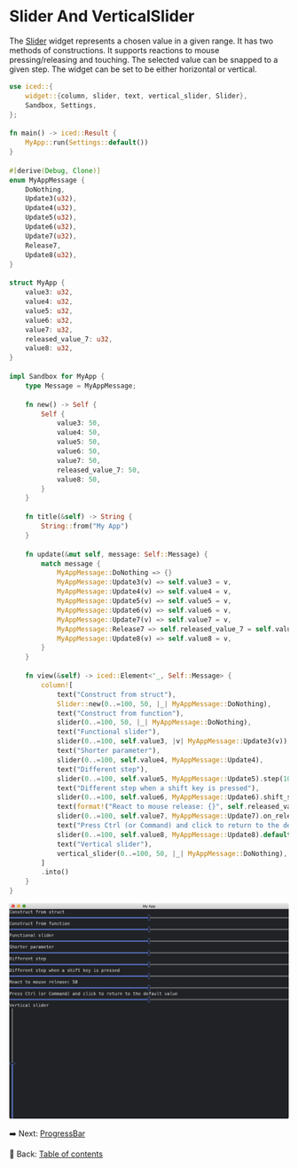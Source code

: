 # Slider And VerticalSlider

The [Slider](https://docs.rs/iced/0.12.1/iced/widget/slider/struct.Slider.html) widget represents a chosen value in a given range.
It has two methods of constructions.
It supports reactions to mouse pressing/releasing and touching.
The selected value can be snapped to a given step.
The widget can be set to be either horizontal or vertical.

```rust
use iced::{
    widget::{column, slider, text, vertical_slider, Slider},
    Sandbox, Settings,
};

fn main() -> iced::Result {
    MyApp::run(Settings::default())
}

#[derive(Debug, Clone)]
enum MyAppMessage {
    DoNothing,
    Update3(u32),
    Update4(u32),
    Update5(u32),
    Update6(u32),
    Update7(u32),
    Release7,
    Update8(u32),
}

struct MyApp {
    value3: u32,
    value4: u32,
    value5: u32,
    value6: u32,
    value7: u32,
    released_value_7: u32,
    value8: u32,
}

impl Sandbox for MyApp {
    type Message = MyAppMessage;

    fn new() -> Self {
        Self {
            value3: 50,
            value4: 50,
            value5: 50,
            value6: 50,
            value7: 50,
            released_value_7: 50,
            value8: 50,
        }
    }

    fn title(&self) -> String {
        String::from("My App")
    }

    fn update(&mut self, message: Self::Message) {
        match message {
            MyAppMessage::DoNothing => {}
            MyAppMessage::Update3(v) => self.value3 = v,
            MyAppMessage::Update4(v) => self.value4 = v,
            MyAppMessage::Update5(v) => self.value5 = v,
            MyAppMessage::Update6(v) => self.value6 = v,
            MyAppMessage::Update7(v) => self.value7 = v,
            MyAppMessage::Release7 => self.released_value_7 = self.value7,
            MyAppMessage::Update8(v) => self.value8 = v,
        }
    }

    fn view(&self) -> iced::Element<'_, Self::Message> {
        column![
            text("Construct from struct"),
            Slider::new(0..=100, 50, |_| MyAppMessage::DoNothing),
            text("Construct from function"),
            slider(0..=100, 50, |_| MyAppMessage::DoNothing),
            text("Functional slider"),
            slider(0..=100, self.value3, |v| MyAppMessage::Update3(v)),
            text("Shorter parameter"),
            slider(0..=100, self.value4, MyAppMessage::Update4),
            text("Different step"),
            slider(0..=100, self.value5, MyAppMessage::Update5).step(10u32),
            text("Different step when a shift key is pressed"),
            slider(0..=100, self.value6, MyAppMessage::Update6).shift_step(10u32),
            text(format!("React to mouse release: {}", self.released_value_7)),
            slider(0..=100, self.value7, MyAppMessage::Update7).on_release(MyAppMessage::Release7),
            text("Press Ctrl (or Command) and click to return to the default value"),
            slider(0..=100, self.value8, MyAppMessage::Update8).default(30u32),
            text("Vertical slider"),
            vertical_slider(0..=100, 50, |_| MyAppMessage::DoNothing),
        ]
        .into()
    }
}
```

![Slider](./pic/slider.png)

:arrow_right:  Next: [ProgressBar](./progressbar.md)

:blue_book: Back: [Table of contents](./../README.md)
